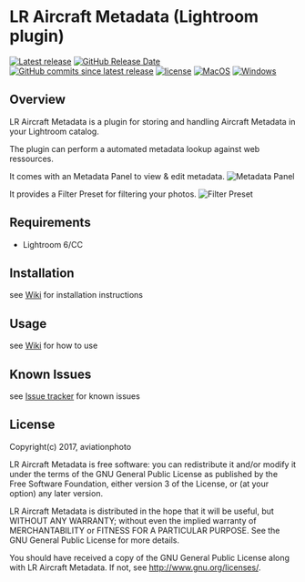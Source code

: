# LR Aircraft Metadata (Lightroom plugin)

[![Latest release](https://img.shields.io/github/release/aviationphoto/AircraftMetadata-Lightroom-Plugin)](https://github.com/aviationphoto/AircraftMetadata-Lightroom-Plugin/releases/latest) 
[![GitHub Release Date](https://img.shields.io/github/release-date/aviationphoto/AircraftMetadata-Lightroom-Plugin)](https://github.com/aviationphoto/AircraftMetadata-Lightroom-Plugin/releases/latest) 
[![GitHub commits since latest release](https://img.shields.io/github/commits-since/aviationphoto/AircraftMetadata-Lightroom-Plugin/latest)](https://github.com/aviationphoto/AircraftMetadata-Lightroom-Plugin/commits/master) 
[![license](https://img.shields.io/github/license/aviationphoto/AircraftMetadata-Lightroom-Plugin)](https://github.com/aviationphoto/AircraftMetadata-Lightroom-Plugin/blob/master/LICENSE) 
[![MacOS](https://img.shields.io/badge/MacOS-supported-brightgreen.svg)](https://github.com/aviationphoto/AircraftMetadata-Lightroom-Plugin/wiki) 
[![Windows](https://img.shields.io/badge/Windows-supported-brightgreen.svg)](https://github.com/aviationphoto/AircraftMetadata-Lightroom-Plugin/wiki) 

## Overview
LR Aircraft Metadata is a plugin for storing and handling Aircraft Metadata in your Lightroom catalog.

The plugin can perform a automated metadata lookup against web ressources.

It comes with an Metadata Panel to view & edit metadata.
![Metadata Panel](/images/MetadataTagsetBasic.png)

It provides a Filter Preset for filtering your photos.
![Filter Preset](/images/filter_preset.png)

## Requirements
* Lightroom 6/CC

## Installation
see [Wiki](https://github.com/aviationphoto/AircraftMetadata-Lightroom-Plugin/wiki/Installation) for installation instructions

## Usage
see [Wiki](https://github.com/aviationphoto/AircraftMetadata-Lightroom-Plugin/wiki) for how to use

## Known Issues
see [Issue tracker](https://github.com/aviationphoto/AircraftMetadata-Lightroom-Plugin/issues) for known issues

## License
Copyright(c) 2017, aviationphoto

LR Aircraft Metadata is free software: you can redistribute it and/or modify
it under the terms of the GNU General Public License as published by
the Free Software Foundation, either version 3 of the License, or
(at your option) any later version.

LR Aircraft Metadata is distributed in the hope that it will be useful,
but WITHOUT ANY WARRANTY; without even the implied warranty of
MERCHANTABILITY or FITNESS FOR A PARTICULAR PURPOSE.  See the
GNU General Public License for more details.

You should have received a copy of the GNU General Public License
along with LR Aircraft Metadata. If not, see [<http://www.gnu.org/licenses/>](http://www.gnu.org/licenses/).
